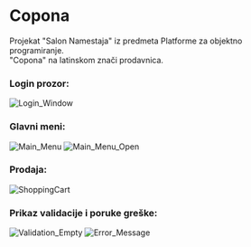 <h1>Copona</h1>

Projekat "Salon Namestaja" iz predmeta Platforme za objektno programiranje.</br>
"Copona" na latinskom znači prodavnica.

<h3>Login prozor:</h3>

![Login_Window](https://image.prntscr.com/image/p4KBSDwcS9SBzrqdUueRyQ.png)

<h3>Glavni meni:</h3>

![Main_Menu](https://image.prntscr.com/image/swS619HNQ3eM7XAsZXE47w.png)
![Main_Menu_Open](https://image.prntscr.com/image/L1S7qAGjRN6nG21ykElEGA.png)

<h3>Prodaja:</h3>

![ShoppingCart](https://image.prntscr.com/image/bSWE3sg6R3ejcmm96lh32A.png)

<h3>Prikaz validacije i poruke greške:</h3>

![Validation_Empty](https://image.prntscr.com/image/cBUIWR7STfqiIJvgQbIPXw.png)
![Error_Message](https://image.prntscr.com/image/yMBV2U5UR7O6Y4GbEL2MbQ.png)
